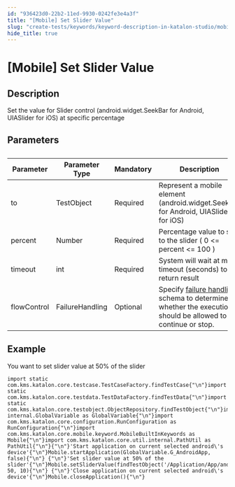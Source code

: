 ```yaml
---
id: "936423d0-22b2-11ed-9930-0242fe3e4a3f"
title: "[Mobile] Set Slider Value"
slug: "create-tests/keywords/keyword-description-in-katalon-studio/mobile-keywords/mobile-set-slider-value"
hide_title: true
---
```


# <a id="id_0" class="anchor_top_offset"/><a id="ariaid-title1" class="anchor_top_offset"/>[Mobile] Set Slider Value


## <a id="id_0__id_1" class="anchor_top_offset"/>Description

              
<p xmlns="http://www.w3.org/1999/xhtml" className="p">Set the value for Slider control (android.widget.SeekBar for   Android, UIASlider for iOS) at specific percentage</p> 
      

## <a id="id_0__id_2" class="anchor_top_offset"/>Parameters

              
<table xmlns="http://www.w3.org/1999/xhtml" className="table anchor_top_offset" id="id_0__4708e1aa-ffe3-4018-9cb2-c9d17fe108a3"><caption /><thead className="thead"><tr className><th className="entry anchor_top_offset" id="id_0__4708e1aa-ffe3-4018-9cb2-c9d17fe108a3__entry__1">Parameter</th><th className="entry anchor_top_offset" id="id_0__4708e1aa-ffe3-4018-9cb2-c9d17fe108a3__entry__2">Parameter Type</th><th className="entry anchor_top_offset" id="id_0__4708e1aa-ffe3-4018-9cb2-c9d17fe108a3__entry__3">Mandatory</th><th className="entry anchor_top_offset" id="id_0__4708e1aa-ffe3-4018-9cb2-c9d17fe108a3__entry__4">Description</th></tr></thead><tbody className="tbody"><tr className><td className="entry" headers="id_0__4708e1aa-ffe3-4018-9cb2-c9d17fe108a3__entry__1 id_0__4708e1aa-ffe3-4018-9cb2-c9d17fe108a3__entry__2 id_0__4708e1aa-ffe3-4018-9cb2-c9d17fe108a3__entry__3 id_0__4708e1aa-ffe3-4018-9cb2-c9d17fe108a3__entry__4 ">to</td><td className="entry" headers="id_0__4708e1aa-ffe3-4018-9cb2-c9d17fe108a3__entry__1 id_0__4708e1aa-ffe3-4018-9cb2-c9d17fe108a3__entry__2 id_0__4708e1aa-ffe3-4018-9cb2-c9d17fe108a3__entry__3 id_0__4708e1aa-ffe3-4018-9cb2-c9d17fe108a3__entry__4 ">TestObject</td><td className="entry" headers="id_0__4708e1aa-ffe3-4018-9cb2-c9d17fe108a3__entry__1 id_0__4708e1aa-ffe3-4018-9cb2-c9d17fe108a3__entry__2 id_0__4708e1aa-ffe3-4018-9cb2-c9d17fe108a3__entry__3 id_0__4708e1aa-ffe3-4018-9cb2-c9d17fe108a3__entry__4 ">Required</td><td className="entry" headers="id_0__4708e1aa-ffe3-4018-9cb2-c9d17fe108a3__entry__1 id_0__4708e1aa-ffe3-4018-9cb2-c9d17fe108a3__entry__2 id_0__4708e1aa-ffe3-4018-9cb2-c9d17fe108a3__entry__3 id_0__4708e1aa-ffe3-4018-9cb2-c9d17fe108a3__entry__4 ">Represent a mobile element (android.widget.SeekBar for Android,         UIASlider for iOS)</td></tr><tr className><td className="entry" headers="id_0__4708e1aa-ffe3-4018-9cb2-c9d17fe108a3__entry__1 id_0__4708e1aa-ffe3-4018-9cb2-c9d17fe108a3__entry__2 id_0__4708e1aa-ffe3-4018-9cb2-c9d17fe108a3__entry__3 id_0__4708e1aa-ffe3-4018-9cb2-c9d17fe108a3__entry__4 ">percent</td><td className="entry" headers="id_0__4708e1aa-ffe3-4018-9cb2-c9d17fe108a3__entry__1 id_0__4708e1aa-ffe3-4018-9cb2-c9d17fe108a3__entry__2 id_0__4708e1aa-ffe3-4018-9cb2-c9d17fe108a3__entry__3 id_0__4708e1aa-ffe3-4018-9cb2-c9d17fe108a3__entry__4 ">Number</td><td className="entry" headers="id_0__4708e1aa-ffe3-4018-9cb2-c9d17fe108a3__entry__1 id_0__4708e1aa-ffe3-4018-9cb2-c9d17fe108a3__entry__2 id_0__4708e1aa-ffe3-4018-9cb2-c9d17fe108a3__entry__3 id_0__4708e1aa-ffe3-4018-9cb2-c9d17fe108a3__entry__4 ">Required</td><td className="entry" headers="id_0__4708e1aa-ffe3-4018-9cb2-c9d17fe108a3__entry__1 id_0__4708e1aa-ffe3-4018-9cb2-c9d17fe108a3__entry__2 id_0__4708e1aa-ffe3-4018-9cb2-c9d17fe108a3__entry__3 id_0__4708e1aa-ffe3-4018-9cb2-c9d17fe108a3__entry__4 ">Percentage value to set to the slider ( 0 &lt;= percent &lt;=         100 )</td></tr><tr className><td className="entry" headers="id_0__4708e1aa-ffe3-4018-9cb2-c9d17fe108a3__entry__1 id_0__4708e1aa-ffe3-4018-9cb2-c9d17fe108a3__entry__2 id_0__4708e1aa-ffe3-4018-9cb2-c9d17fe108a3__entry__3 id_0__4708e1aa-ffe3-4018-9cb2-c9d17fe108a3__entry__4 ">timeout</td><td className="entry" headers="id_0__4708e1aa-ffe3-4018-9cb2-c9d17fe108a3__entry__1 id_0__4708e1aa-ffe3-4018-9cb2-c9d17fe108a3__entry__2 id_0__4708e1aa-ffe3-4018-9cb2-c9d17fe108a3__entry__3 id_0__4708e1aa-ffe3-4018-9cb2-c9d17fe108a3__entry__4 ">int</td><td className="entry" headers="id_0__4708e1aa-ffe3-4018-9cb2-c9d17fe108a3__entry__1 id_0__4708e1aa-ffe3-4018-9cb2-c9d17fe108a3__entry__2 id_0__4708e1aa-ffe3-4018-9cb2-c9d17fe108a3__entry__3 id_0__4708e1aa-ffe3-4018-9cb2-c9d17fe108a3__entry__4 ">Required</td><td className="entry" headers="id_0__4708e1aa-ffe3-4018-9cb2-c9d17fe108a3__entry__1 id_0__4708e1aa-ffe3-4018-9cb2-c9d17fe108a3__entry__2 id_0__4708e1aa-ffe3-4018-9cb2-c9d17fe108a3__entry__3 id_0__4708e1aa-ffe3-4018-9cb2-c9d17fe108a3__entry__4 ">System will wait at most timeout (seconds) to return         result</td></tr><tr className><td className="entry" headers="id_0__4708e1aa-ffe3-4018-9cb2-c9d17fe108a3__entry__1 id_0__4708e1aa-ffe3-4018-9cb2-c9d17fe108a3__entry__2 id_0__4708e1aa-ffe3-4018-9cb2-c9d17fe108a3__entry__3 id_0__4708e1aa-ffe3-4018-9cb2-c9d17fe108a3__entry__4 ">flowControl</td><td className="entry" headers="id_0__4708e1aa-ffe3-4018-9cb2-c9d17fe108a3__entry__1 id_0__4708e1aa-ffe3-4018-9cb2-c9d17fe108a3__entry__2 id_0__4708e1aa-ffe3-4018-9cb2-c9d17fe108a3__entry__3 id_0__4708e1aa-ffe3-4018-9cb2-c9d17fe108a3__entry__4 ">FailureHandling</td><td className="entry" headers="id_0__4708e1aa-ffe3-4018-9cb2-c9d17fe108a3__entry__1 id_0__4708e1aa-ffe3-4018-9cb2-c9d17fe108a3__entry__2 id_0__4708e1aa-ffe3-4018-9cb2-c9d17fe108a3__entry__3 id_0__4708e1aa-ffe3-4018-9cb2-c9d17fe108a3__entry__4 ">Optional</td><td className="entry" headers="id_0__4708e1aa-ffe3-4018-9cb2-c9d17fe108a3__entry__1 id_0__4708e1aa-ffe3-4018-9cb2-c9d17fe108a3__entry__2 id_0__4708e1aa-ffe3-4018-9cb2-c9d17fe108a3__entry__3 id_0__4708e1aa-ffe3-4018-9cb2-c9d17fe108a3__entry__4 ">Specify <a className="xref" href="/docs/maintain/configure-failure-handling-settings-in-katalon-studio">failure handling</a> schema to         determine whether the execution should be allowed to continue or         stop.</td></tr></tbody></table> 
      

## <a id="id_0__id_3" class="anchor_top_offset"/>Example

              
<p xmlns="http://www.w3.org/1999/xhtml" className="p">You want to set slider value at 50% of the slider</p> 
              
<pre xmlns="http://www.w3.org/1999/xhtml" className="pre codeblock"><code>import static com.kms.katalon.core.testcase.TestCaseFactory.findTestCase{"\n"}import static com.kms.katalon.core.testdata.TestDataFactory.findTestData{"\n"}import static com.kms.katalon.core.testobject.ObjectRepository.findTestObject{"\n"}import internal.GlobalVariable as GlobalVariable{"\n"}import com.kms.katalon.core.configuration.RunConfiguration as RunConfiguration{"\n"}import com.kms.katalon.core.mobile.keyword.MobileBuiltInKeywords as Mobile{"\n"}import com.kms.katalon.core.util.internal.PathUtil as PathUtil{"\n"}{"\n"}'Start application on current selected android\'s device'{"\n"}Mobile.startApplication(GlobalVariable.G_AndroidApp, false){"\n"} {"\n"}'Set slider value at 50% of the slider'{"\n"}Mobile.setSliderValue(findTestObject('/Application/App/android.widget.SeekBar0'), 50, 10){"\n"} {"\n"}'Close application on current selected android\'s device'{"\n"}Mobile.closeApplication(){"\n"}</code></pre> 
            
